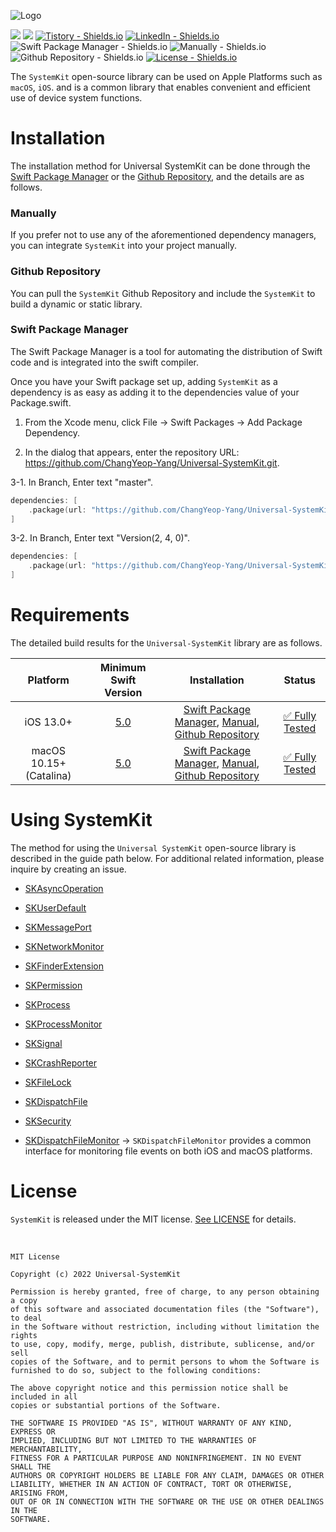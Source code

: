 ![Logo](https://user-images.githubusercontent.com/20036523/246614687-8c70ad56-9c85-416e-b664-7f73a1b81743.png)

[![](https://img.shields.io/endpoint?url=https%3A%2F%2Fswiftpackageindex.com%2Fapi%2Fpackages%2FChangYeop-Yang%2FUniversal-SystemKit%2Fbadge%3Ftype%3Dswift-versions)](https://swiftpackageindex.com/ChangYeop-Yang/Universal-SystemKit)
[![](https://img.shields.io/endpoint?url=https%3A%2F%2Fswiftpackageindex.com%2Fapi%2Fpackages%2FChangYeop-Yang%2FUniversal-SystemKit%2Fbadge%3Ftype%3Dplatforms)](https://swiftpackageindex.com/ChangYeop-Yang/Universal-SystemKit)
[![Tistory - Shields.io](https://img.shields.io/badge/Tistory-%40yeop9657-informational)](https://dev-dream-world.tistory.com)
[![LinkedIn - Shields.io](https://img.shields.io/badge/Linked--In-창엽--양--3535ab134-informational)](https://www.linkedin.com/in/창엽-양-3535ab134/)
![Swift Package Manager - Shields.io](https://img.shields.io/badge/Swift%20Package%20Manager-Compatible-success)
![Manually - Shields.io](https://img.shields.io/badge/Manually-Compatible-success)
![Github Repository - Shields.io](https://img.shields.io/badge/Github%20Repository-Compatible-success)
[![License - Shields.io](https://img.shields.io/badge/License-MIT-blueviolet)](https://github.com/ChangYeop-Yang/Universal-SystemKit/blob/main/LICENSE)

The `SystemKit` open-source library can be used on Apple Platforms such as `macOS`, `iOS`. and is a common library that enables convenient and efficient use of device system functions.

# Installation

The installation method for Universal SystemKit can be done through the [Swift Package Manager](https://www.swift.org/package-manager) or the [Github Repository](https://docs.github.com/en/repositories), and the details are as follows.

### Manually

If you prefer not to use any of the aforementioned dependency managers, you can integrate `SystemKit` into your project manually.

### Github Repository

You can pull the `SystemKit` Github Repository and include the `SystemKit` to build a dynamic or static library.

### Swift Package Manager

The Swift Package Manager is a tool for automating the distribution of Swift code and is integrated into the swift compiler.

Once you have your Swift package set up, adding `SystemKit` as a dependency is as easy as adding it to the dependencies value of your Package.swift.

1. From the Xcode menu, click File → Swift Packages → Add Package Dependency.

2. In the dialog that appears, enter the repository URL: https://github.com/ChangYeop-Yang/Universal-SystemKit.git.

3-1. In Branch, Enter text "master".

```Swift
dependencies: [
    .package(url: "https://github.com/ChangYeop-Yang/Universal-SystemKit", .branch("master"))
]
```

3-2. In Branch, Enter text "Version(2, 4, 0)".

```Swift
dependencies: [
    .package(url: "https://github.com/ChangYeop-Yang/Universal-SystemKit", from: Version(2, 4, 0))
]
```

# Requirements

The detailed build results for the `Universal-SystemKit` library are as follows.

| Platform | Minimum Swift Version | Installation | Status |
|:--------:|:---------------------:|:------------:|:------:|
| iOS 13.0+ | [5.0](https://www.swift.org/blog/swift-5-released/) | [Swift Package Manager](#swift-package-manager), [Manual](#manually), [Github Repository](#github-repository) | [✅ Fully Tested](https://swiftpackageindex.com/ChangYeop-Yang/Universal-SystemKit/builds) |
| macOS 10.15+ (Catalina) | [5.0](https://www.swift.org/blog/swift-5-released/) | [Swift Package Manager](#swift-package-manager), [Manual](#manually), [Github Repository](#github-repository) | [✅ Fully Tested](https://swiftpackageindex.com/ChangYeop-Yang/Universal-SystemKit/builds) |

# Using SystemKit

The method for using the `Universal SystemKit` open-source library is described in the guide path below. For additional related information, please inquire by creating an issue.

* [SKAsyncOperation](https://dev-dream-world.tistory.com/231)

* [SKUserDefault](https://dev-dream-world.tistory.com/224)

* [SKMessagePort](https://dev-dream-world.tistory.com/247)

* [SKNetworkMonitor](https://dev-dream-world.tistory.com/234)

* [SKFinderExtension](https://dev-dream-world.tistory.com/226?category=1294828)

* [SKPermission](https://dev-dream-world.tistory.com/227?category=1294828)

* [SKProcess](https://dev-dream-world.tistory.com/225?category=1294828)

* [SKProcessMonitor](https://dev-dream-world.tistory.com/230?category=1294828)

* [SKSignal](https://dev-dream-world.tistory.com/229?category=1294828)

* [SKCrashReporter](https://dev-dream-world.tistory.com/236)

* [SKFileLock](https://dev-dream-world.tistory.com/244)

* [SKDispatchFile](https://dev-dream-world.tistory.com/246)

* [SKSecurity](https://dev-dream-world.tistory.com/262)

* [SKDispatchFileMonitor](https://dev-dream-world.tistory.com/275) → `SKDispatchFileMonitor` provides a common interface for monitoring file events on both iOS and macOS platforms.

# License

`SystemKit` is released under the MIT license. [See LICENSE](https://github.com/ChangYeop-Yang/Apple-SystemKit/blob/main/LICENSE) for details.

</br>

```TEXT
MIT License

Copyright (c) 2022 Universal-SystemKit

Permission is hereby granted, free of charge, to any person obtaining a copy
of this software and associated documentation files (the "Software"), to deal
in the Software without restriction, including without limitation the rights
to use, copy, modify, merge, publish, distribute, sublicense, and/or sell
copies of the Software, and to permit persons to whom the Software is
furnished to do so, subject to the following conditions:

The above copyright notice and this permission notice shall be included in all
copies or substantial portions of the Software.

THE SOFTWARE IS PROVIDED "AS IS", WITHOUT WARRANTY OF ANY KIND, EXPRESS OR
IMPLIED, INCLUDING BUT NOT LIMITED TO THE WARRANTIES OF MERCHANTABILITY,
FITNESS FOR A PARTICULAR PURPOSE AND NONINFRINGEMENT. IN NO EVENT SHALL THE
AUTHORS OR COPYRIGHT HOLDERS BE LIABLE FOR ANY CLAIM, DAMAGES OR OTHER
LIABILITY, WHETHER IN AN ACTION OF CONTRACT, TORT OR OTHERWISE, ARISING FROM,
OUT OF OR IN CONNECTION WITH THE SOFTWARE OR THE USE OR OTHER DEALINGS IN THE
SOFTWARE.
```
